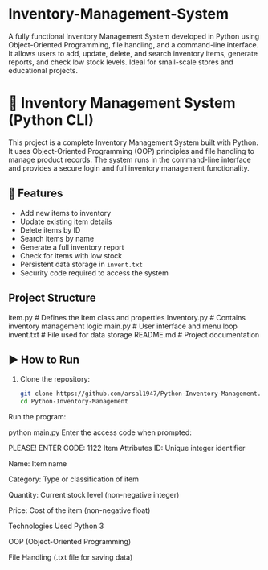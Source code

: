 # Inventory-Management-System
A fully functional Inventory Management System developed in Python using Object-Oriented Programming, file handling, and a command-line interface. It allows users to add, update, delete, and search inventory items, generate reports, and check low stock levels. Ideal for small-scale stores and educational projects.
# 🛒 Inventory Management System (Python CLI)

This project is a complete Inventory Management System built with Python. It uses Object-Oriented Programming (OOP) principles and file handling to manage product records. The system runs in the command-line interface and provides a secure login and full inventory management functionality.

## 🔧 Features

- Add new items to inventory
- Update existing item details
- Delete items by ID
- Search items by name
- Generate a full inventory report
- Check for items with low stock
- Persistent data storage in `invent.txt`
- Security code required to access the system

## Project Structure
item.py # Defines the Item class and properties
Inventory.py # Contains inventory management logic
main.py # User interface and menu loop
invent.txt # File used for data storage
README.md # Project documentation

## ▶️ How to Run

1. Clone the repository:
   ```bash
   git clone https://github.com/arsal1947/Python-Inventory-Management.git
   cd Python-Inventory-Management
Run the program:

python main.py
Enter the access code when prompted:

PLEASE! ENTER CODE: 1122
Item Attributes
ID: Unique integer identifier

Name: Item name

Category: Type or classification of item

Quantity: Current stock level (non-negative integer)

Price: Cost of the item (non-negative float)

Technologies Used
Python 3

OOP (Object-Oriented Programming)

File Handling (.txt file for saving data)
